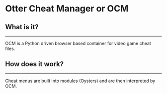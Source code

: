 # Otter Cheat Manager or OCM

## What is it?
***

OCM is a Python driven browser based container for video game cheat files.

## How does it work?
***
Cheat menus are built into modules (Oysters) and are then interpreted by OCM.
